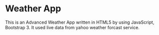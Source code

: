 # Weather App

This is an Advanced Weather App written in HTML5 by using JavaScript, Bootstrap 3. It used live data from yahoo weather forcast service. 
